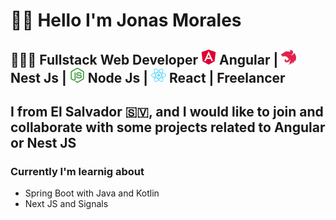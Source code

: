 
# 👋🏻 Hello I'm Jonas Morales
<h2> 👨🏻‍💻 Fullstack Web Developer <img src="angular-color.svg" alt="Angular" width="24"  height="24"> Angular | <img src="nestjs-color.svg"  alt="Nest" width="24" height="24"> Nest Js   | <img src="nodedotjs-color.svg"  alt="Node" width="24" height="24"> Node Js  | <img src="react-color.svg"  alt="React" width="24" height="24"> React | Freelancer </h2>

## I from El Salvador 🇸🇻, and  I would like to join and collaborate with some projects related to Angular or Nest JS

### Currently I'm learnig about 
 * Spring Boot with Java and Kotlin
 * Next JS and Signals
